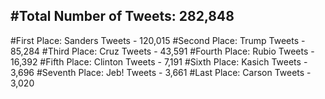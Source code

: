#Total Number of Tweets: 282,848 
---
#First Place: Sanders Tweets - 120,015
#Second Place: Trump Tweets - 85,284
#Third Place: Cruz Tweets - 43,591
#Fourth Place: Rubio Tweets - 16,392
#Fifth Place: Clinton Tweets - 7,191
#Sixth Place: Kasich Tweets - 3,696
#Seventh Place: Jeb! Tweets - 3,661
#Last Place: Carson Tweets - 3,020
